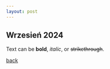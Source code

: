 ```yaml
---
layout: post
---
```


## Wrzesień 2024

Text can be **bold**, _italic_, or ~~strikethrough~~.

[back](./)

